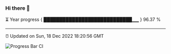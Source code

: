 ### Hi there 👋

⏳ Year progress { ████████████████████████████▁▁ } 96.37 %

---

⏰ Updated on Sun, 18 Dec 2022 18:20:56 GMT

![Progress Bar CI](https://github.com/ZhaoGui/ZhaoGui/workflows/Progress%20Bar%20CI/badge.svg)
